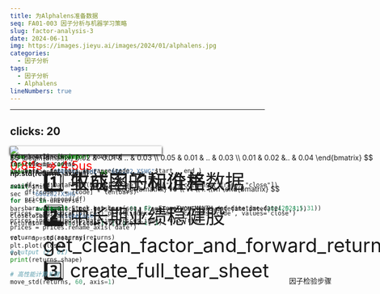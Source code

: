 ```yaml
---
title: 为Alphalens准备数据
seq: FA01-003 因子分析与机器学习策略
slug: factor-analysis-3
date: 2024-06-11
img: https://images.jieyu.ai/images/2024/01/alphalens.jpg
categories:
  - 因子分析
tags:
  - 因子分析
  - Alphalens
lineNumbers: true
---
```


<!--
欢迎来到量化风云频道。做量化人的视听杂志，每天一分钟，轻松学量化
-->

---
clicks: 20
---

<style>
.abs {
    position: absolute;
}

ul {
    list-style-type: none;
    font-size: 4vw;
}

.step1-header {
    position: absolute;
    top: 15%;
    left: 780px;
}

</style>

<div class="abs step1-header" v-motion
    :click-4="{opacity: 1}"
    :enter="{opacity: 0}">
    因子检验步骤
</div>
<div class="abs step1" v-motion
    :click-4="{scale:0.2, x: 450, y:50}"
    :enter="{scale:1,x:50,y:150}">
<v-clicks>

- :one: 生成因子和价格数据
- :two: get_clean_factor_and_forward_returns
- :three: create_full_tear_sheet

</v-clicks>
</div>

<!--click 4-->

<div class="abs" v-motion
    :click-9="{scale:0}"
    :enter="{scale:1,x:50,y:150,opacity:1}">

<v-clicks>

- :one: 收益率的标准差
- :two: 中长期业绩稳健股

</v-clicks>
</div>

<!--click 6-->

<div class="abs" v-motion style="width: 300px;box-shadow: 0 2px 4px rgba(0,0,0,0.5);"
    :click-6="{scale:1, y:380}"
    :click-7="{x:10}"
    :click-9="{scale:0}"
    :enter="{scale: 0, x:390, y: 500}">
    <img src="https://images.jieyu.ai/images/2024/06/low-vol-fjgs.jpg"/>
</div>

<div class="abs" v-motion style="width: 300px;box-shadow: 0 2px 4px rgba(0,0,0,0.5);"
    :click-7="{scale:1, y: 380}"
    :click-8="{x:670}"
    :click-9="{scale:0}"
    :enter="{scale:0, x:390, y:500}">
    <img src="https://images.jieyu.ai/images/2024/06/low-vol-dzjt.jpg">
</div>

<div class="abs" v-motion style="width: 300px;box-shadow: 0 2px 4px rgba(0,0,0,0.5);"
    :click-8="{scale:1, y:380, x: 340}"
    :click-9="{scale:0}"
    :enter="{scale:0,x:390,y:500}">
    <img src="https://images.jieyu.ai/images/2024/06/high-vol-zhdc.jpg"/>
</div>

<!--click9-->

<div class="abs" v-motion
    :click-9="{scale:1}"
    :click-11="{scale:0}"
    :enter="{x:50, y:150,scale:0}">

```python
from coursea import *
import numpy as np
import matplotlib.pyplot as plt

await init()
sec = "600282.XSHG"

bars = await Stock.get_bars(sec, 61, FrameType.MONTH,end=datetime.date(2024,5,31))
close = bars["close"]
returns = close[1:]/close[:-1]-1

vol = np.std(returns)
plt.plot(close)
vol
```
</div>

<div class="abs" v-motion
    :click-9="{scale:1}"
    :click-10="{scale:0}"
    :enter="{x:750, y:250, width:200,scale:0}">
    <img src="https://images.jieyu.ai/images/2024/06/600282-close-plot.jpg">
</div>

<div class="abs" v-motion
    :click-10="{scale:1}"
    :click-12="{scale:0}"
    :enter="{x:750, y:250, width:200, scale:0}">
    <img src="https://images.jieyu.ai/images/2023/07/factor_df_format.png">
</div>

<!--click 11-->
<div class="abs" v-motion
    :click-11="{scale:1}"
    :click-14="{scale:0}"
    :enter="{x:50, y:150,scale:0}">

```python
from bottleneck import move_std

universe = ["000001.XSHE", "600282.XSHG"]

returns = []

for sec in universe:
    bars = await Stock.get_bars(sec, 62, FrameType.MONTH,end=datetime.date(2024,5,31))
    close = bars["close"]
    returns.append(close[1:]/close[:-1]-1)

returns = np.asarray(returns)

# output (2, 61)
print(returns.shape)

# 高性能计算关键
move_std(returns, 60, axis=1)
```
</div>

<!-- click 12 -->

<div class="abs" v-motion
    :click-12="{scale:1}"
    :click-13="{scale:0}"
    :enter="{x:750, y:250, width:200,scale:0}">

$$
\begin{bmatrix} 0.02 & -0.01 & .. & 0.03 \\ 0.05 & 0.01 & .. & 0.03 \\ 0.01 & 0.02 &.. & 0.04 \end{bmatrix}
$$

**np.std(returns, axis=1)**

$$
\begin{bmatrix}
v0 \\ v1 \\ .. \\vn
\end{bmatrix}
$$
</div>

<div class="abs" v-motion style="color:red;font-size:2.5vw"
    :click-13="{scale:1}"
    :click-14="{scale:0}"
    :enter="{x:750, y:250, scale:0}">

0.84s => 4.5us
</div>

<!--click 14-->

<div class="abs" v-motion style="color:red;font-size:2.5vw"
    :click-14="{scale:1}"
    :click-15="{scale:0}"
    :enter="{x:50, y:250, scale:0}">

<img src="https://images.jieyu.ai/images/2023/07/prices_df_format.png">
</div>

<!--click 15-->
<div class="abs" v-motion
    :click-15="{scale:1}"
    :click-17="{opacity: 0}"
    :enter="{x:50, y:150, scale:0}">

```python{all|2-7|9}{at:15}
prices = []
for code in codes:
    bars = get_bars_in_range(code, ..., start_, end_)
    
    df = pd.DataFrame(bars[["frame", "close"]], columns=["frame","close"])
    df["code"] = [code] * len(bars)
    prices.append(df)

prices = pd.concat(prices).pivot(index='frame', columns='code', values='close')
prices.index = pd.to_datetime(prices.index, utc=True)
prices = prices.rename_axis('date')
```
</div>

<Promotion :at=17 :dur=15 />

<!--
上一期视频我们介绍了通过Alphalens来分析因子绩效，主要是三个步骤

[click]


flexed bicep
Unicode: U+1F4AA, UTF-8: F0 9F 92 AA
1. 按Alphalens要求的格式生成因子和价格数据

[click]

2. 调用 get_clean_factor_and_forward_returns 进行数据清洗
[click]
3. 调用create_full_tear_sheet 生成绩效报告

我们今天讲第一个步骤，如何生成因子和价格数据。这里的关键，我们最终得到的因子数据，要转换成为符合Alphalens格式要求的DataFrame.

在这里我们举一个低波动因子的例子。

[click]

低波动因子即股票收益率的标准差。

[click]

低波动因子能选出业绩较好的个股.

一些业绩比较好，护城河比较深的个股，多是以机构持仓为主，因此波动不会太大，但因为有业绩支撑，所以也能持续上涨。

很显然，如果收益标准差比较小，那么股票的价格波动就不大，股票的收益率就比较稳定。比如，如果一支股票连续10月，每月匀速上涨2%，那么这10个月的波动率就为零。

[click]

显然我们无法找到波动率为零的例子。这里我们找了一个波动底很低，但处于上涨中的例子。这个例子是到5月份为止，波动率最低的前10中的一支。实际上前十支中，大多数都处在上涨中，这也跟今年的风格有关。

[click]
当然，10月波动率为零的个股，或者比较小的个股，并不一定是在上涨，也可能是横盘或者下跌中。

这是波动率最小的20支个股中的一支，它就正处在一个稳定的下降中。

但是，我们完全可以通过均线走势来过滤掉这种股。这在量化24课中有介绍。

[click]

个股大涨往往是见顶的指标。低波动因子会不会选到这种个股？我们来看看中间这个例子。在大涨之前，它的波动率较低，大涨之后，波动率急剧上升，是5月波动率最大的前10支之一。显然，低波动因子不会选到上涨之后的个股。


通过低波动因子选股，与通过业绩选股有重叠的部分。大家可以思考一下，哪种方式更好。在A股，一些公司的财务报表不是太可信的情况下，可能低波动因子更能过滤掉业绩虚增的情况。

[click]

言归正转，低波动因子究竟应该如何计算呢？

如果仅仅是针对个股，不考虑滑动窗口，那么波动率的计算非常容易。这段代码就演示了如何计算个股的波动率。

但是，Alphales要求的，是这样一个DataFrame：

[click]

它是一个双重索引的DataFrame，第一层索引是日期，第二层索引是股票代码。score列则是因子值。

如何得到这样一个表格呢？我们当然可以遍历因子检验区间[start, end]，对每一个日期，取universe中的每支股票，获取行情数据，再计算股票的波动率。但这样的代码是没有灵魂的。

我司曾经给研究员配置的电脑是2万多，有GPU，但内存只有32G。以这样的配置，一些研究员做因子分析非常痛苦，需要等待很长的时间。内存虽然还有扩大的空间，但算法不够优化，可能是最主要的问题。

接下来，我们来看看如何既简洁、又快速地完成这个计算。

[click]
这段代码的速度非常快。关键是使用了bottleneck中的move_std函数，它完全消除了在Python域可能的循环。

numpy的std函数可以同时计算多行的std。如果多支股票的收益率按行排成右图的矩阵，那么我们就可以通过np.std(returns, axis=1)一次性求得所有个股的波动率。

[click]

但是，众所周知，numpy并没有提供滑动窗口函数，因此，我们要计算连续周期下的波动率，至少还得使用一层循环。bottleneck正好补齐了这个缺。

[click]

在我们的测试中，这个示例耗时为4.5us。完成同样的任务，使用np.std加循环计算，耗时为0.84秒。bottleneck提速了近200倍。

[click]

最后我们来看Alphalens对价格数据的要求。

它是以日期为索引，股票代码为列名，价格为单元格值的DataFrame。

在构建这个dataframe时，建议这样获取数据。

通常，我们通过数据源获得的数据都是按支获取的、一定时间范围内的行情数据。这个数据往往不带code信息，我们需要像第6行一样，先补齐code信息，然后像第9行一样，通过pivot方法，将它转换成Alphalens需要的格式

[click]
今天的视频就到这里。谢谢观看。


-->
